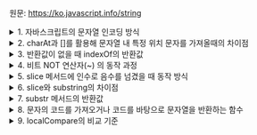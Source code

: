 원문: https://ko.javascript.info/string

<details>
  <summary>1. 자바스크립트의 문자열 인코딩 방식</summary>

  UTF-16
</details>

<details>
  <summary>2. charAt과 []를 활용해 문자열 내 특정 위치 문자를 가져올때의 차이점</summary>

  charAt은 반환할 문자가 없을 때 빈 문자열을 반환

  []는 반환할 문자가 없을 때 undefined를 반환
</details>

<details>
  <summary>3. 반환값이 없을 때 indexOf의 반환값</summary>

  -1
</details>

<details>
  <summary>4. 비트 NOT 연산자(~) 의 동작 과정</summary>
  
  1. 피연산자를 32비트 정수로 바꿈 (소수부는 버림)

  2. 그 후 모든 비트를 반전시켜 반환

  ~n = -(n + 1)
</details>

<details>
  <summary>5. slice 메서드에 인수로 음수를 넘겼을 때 동작 방식</summary>

  문자열 뒤쪽에서부터 인덱스를 카운팅한다

  ```js
  let str = "stringify";
  console.log( str.slice(-4, -1) ); // gif
  ```
</details>

<details>
  <summary>6. slice와 substring의 차이점</summary>

  1. substring은 음수를 인수로 받지 않는다

  2. substring은 start 인수가 end 인수보다 커도 된다.
</details>

<details>
  <summary>7. substr 메서드의 반환값</summary>

  해당 문자열의 start 인덱스부터 length개의 문자를 반환한다.

  음수 인수를 받아 뒤쪽에서부터 카운팅할 수 있다.
</details>

<details>
  <summary>8. 문자의 코드를 가져오거나 코드를 바탕으로 문자열을 반환하는 함수</summary>

  1. String.fromCodePoint()
  2. str.codePointAt();
</details>

<details>
  <summary>9. localCompare의 비교 기준</summary>

  ECMA-402에서 정의한 규칙

  ```js
  str.localCompare(str2);
  ```
  str이 str2보다 앞선다면 -1
  str과 str2가 동등하다면 0
  str이 str2보다 뒤에있다면 1
</details>

